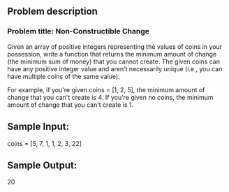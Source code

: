 ## Problem description

### Problem title: Non-Constructible Change

 Given an array of positive integers representing the values of coins in your possession, write a function that returns the minimum amount of change (the minimum sum of money) that you cannot create. The given coins can have any positive integer value and aren't necessarily unique (i.e., you can have multiple coins of the same value).

For example, if you're given coins = [1, 2, 5], the minimum amount of change that you can't create is 4. If you're given no coins, the minimum amount of change that you can't create is 1.

Sample Input:
------------------------------
coins = [5, 7, 1, 1, 2, 3, 22]

Sample Output:
------------------------------
20
